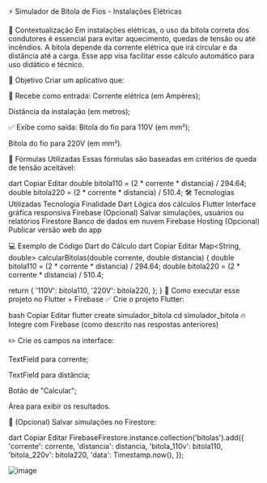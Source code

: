 ⚡ Simulador de Bitola de Fios - Instalações Elétricas

📌 Contextualização
Em instalações elétricas, o uso da bitola correta dos condutores é essencial para evitar aquecimento, quedas de tensão ou até incêndios. A bitola depende da corrente elétrica que irá circular e da distância até a carga. Esse app visa facilitar esse cálculo automático para uso didático e técnico.

🎯 Objetivo
Criar um aplicativo que:

🔢 Recebe como entrada:
Corrente elétrica (em Ampères);

Distância da instalação (em metros);

✅ Exibe como saída:
Bitola do fio para 110V (em mm²);

Bitola do fio para 220V (em mm²).

🧮 Fórmulas Utilizadas
Essas fórmulas são baseadas em critérios de queda de tensão aceitável:

dart
Copiar
Editar
double bitola110 = (2 * corrente * distancia) / 294.64;
double bitola220 = (2 * corrente * distancia) / 510.4;
🛠️ Tecnologias Utilizadas
Tecnologia	Finalidade
Dart	Lógica dos cálculos
Flutter	Interface gráfica responsiva
Firebase	(Opcional) Salvar simulações, usuários ou relatórios
Firestore	Banco de dados em nuvem
Firebase Hosting	(Opcional) Publicar versão web do app

💻 Exemplo de Código Dart do Cálculo
dart
Copiar
Editar
Map<String, double> calcularBitolas(double corrente, double distancia) {
  double bitola110 = (2 * corrente * distancia) / 294.64;
  double bitola220 = (2 * corrente * distancia) / 510.4;

  return {
    '110V': bitola110,
    '220V': bitola220,
  };
}
📱 Como executar esse projeto no Flutter + Firebase
✅ Crie o projeto Flutter:

bash
Copiar
Editar
flutter create simulador_bitola
cd simulador_bitola
🔥 Integre com Firebase (como descrito nas respostas anteriores)

✏️ Crie os campos na interface:

TextField para corrente;

TextField para distância;

Botão de "Calcular";

Área para exibir os resultados.

🧾 (Opcional) Salvar simulações no Firestore:

dart
Copiar
Editar
FirebaseFirestore.instance.collection('bitolas').add({
  'corrente': corrente,
  'distancia': distancia,
  'bitola_110v': bitola110,
  'bitola_220v': bitola220,
  'data': Timestamp.now(),
});


![image](https://github.com/user-attachments/assets/9310a824-0ffb-4ffd-868c-b91ea3d98910)

